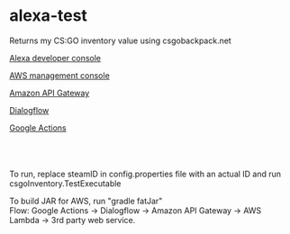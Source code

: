 # alexa-test
Returns my CS:GO inventory value using csgobackpack.net

[Alexa developer console](https://developer.amazon.com/alexa/console/ask)

[AWS management console](https://eu-north-1.console.aws.amazon.com/console/home?region=eu-north-1#)

[Amazon API Gateway](https://eu-north-1.console.aws.amazon.com/apigateway)

[Dialogflow](https://dialogflow.cloud.google.com/)

[Google Actions](https://console.actions.google.com/)

<br>
<br>
<br>
To run, replace steamID in config.properties file with an actual ID and run csgoInventory.TestExecutable

To build JAR for AWS, run "gradle fatJar"
<br>
Flow: Google Actions -> Dialogflow -> Amazon API Gateway -> AWS Lambda -> 3rd party web service.